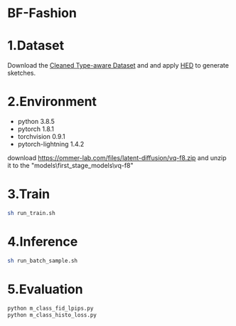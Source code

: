# BF-Fashion

# 1.Dataset

Download the [Cleaned Type-aware Dataset](https://github.com/AemikaChow/AiDLab-fAshIon-Data/blob/main/Datasets/cleaned-type.md) and 
and apply [HED](https://github.com/s9xie/hed) to generate sketches.

# 2.Environment

- python 3.8.5
- pytorch 1.8.1
- torchvision 0.9.1
- pytorch-lightning 1.4.2

download https://ommer-lab.com/files/latent-diffusion/vq-f8.zip and unzip it to the "models\first_stage_models\vq-f8"

# 3.Train

```sh
sh run_train.sh
```

# 4.Inference

```sh
sh run_batch_sample.sh
```

# 5.Evaluation

```sh
python m_class_fid_lpips.py
python m_class_histo_loss.py
```


